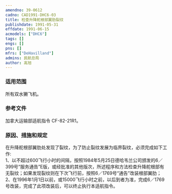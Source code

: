 ```yaml
---
amendno: 39-0612  
cadno: CAD1991-DHC6-03  
title: 检查升降舵根部翼肋裂纹  
publishdate: 1991-05-31  
effdate: 1991-06-15  
acmodels: ["DHC6"]  
tags: []  
engs: []  
pns: []  
mfrs: ["DeHavilland"]  
admins: 民航总局  
author: 高旭  
---
```

  
### 适用范围  
所有双水獭飞机。  
  
<!--more-->  
### 参考文件  
  加拿大运输部适航指令 CF-82-21R1。  
  
### 原因、措施和规定  

  在升降舵根部翼肋处发现了裂纹，为了防止裂纹发展为临界裂纹，必须完成如下工作:  
  1、以不超过600飞行小时的间隔，按照1984年5月25日德哈韦兰公司颁发的6／399号“服务通告”E版，或经批准的其他版次，所述程序和方法检查升降舵根部有无裂纹；如果发现裂纹则在下次飞行前，按照6／1769号“通告”改装根部翼肋；  
   2、在1996年1月1日以前，或15000飞行小时之前，以后到者为准，完成6／1769号改装，完成了此项改装后，可以终止执行本适航指令。  
